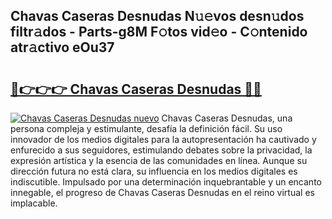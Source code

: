 ## Chavas Caseras Desnudas N𝚞𝚎vos desn𝚞dos filtr𝚊dos - Parts-g8M F𝚘tos vid𝚎o - C𝚘ntenido atr𝚊ctivo eOu37

# <h2><a href="http://mb9ru2.tromn.icu/?c=Chavas+Caseras+Desnudas">🔗👉👉👉 Chavas Caseras Desnudas 🔗🔗</a></h2>

[![Chavas Caseras Desnudas nuevo](https://i.imgur.com/pEAQMta.gif)](http://mb9ru2.tromn.icu/?c=Chavas+Caseras+Desnudas)
Chavas Caseras Desnudas, una persona compleja y estimulante, desafía la definición fácil. Su uso innovador de los medios digitales para la autopresentación ha cautivado y enfurecido a sus seguidores, estimulando debates sobre la privacidad, la expresión artística y la esencia de las comunidades en línea. Aunque su dirección futura no está clara, su influencia en los medios digitales es indiscutible. Impulsado por una determinación inquebrantable y un encanto innegable, el progreso de Chavas Caseras Desnudas en el reino virtual es implacable.

